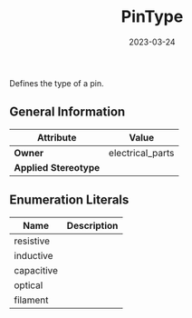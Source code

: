 ﻿---
title: PinType
toc: false
type: specs
date: "2023-03-24"
draft: false
specification: VEC
version: 2.0.2
documentType: "Recommendation"
elementType: Class
classes:
  - PinType
menu_name: vec-2.0.2
---
<p> Defines the type of a pin.      </p>

## General Information

| Attribute               | Value |
|-------------------------|-------|
| **Owner**               | electrical_parts |
| **Applied Stereotype**  |   |

## Enumeration Literals
| Name          | **Description** |
|---------------|-----------------|
| resistive |  |
| inductive |  |
| capacitive |  |
| optical |  |
| filament |  |
